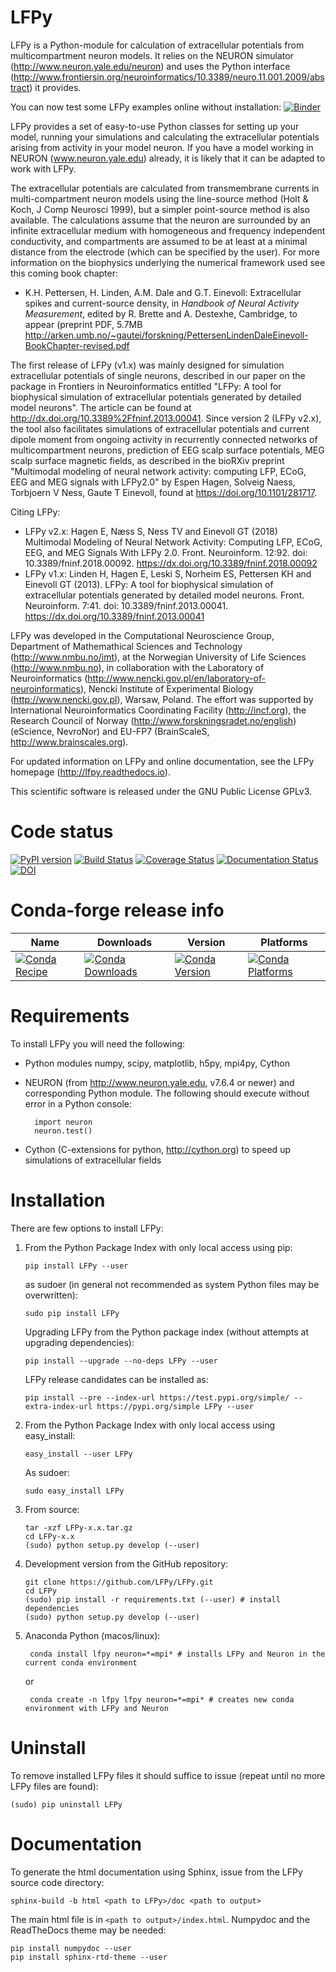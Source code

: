 LFPy  
====

LFPy is a Python-module for calculation of extracellular potentials from multicompartment neuron models.
It relies on the NEURON simulator (http://www.neuron.yale.edu/neuron) and uses the
Python interface (http://www.frontiersin.org/neuroinformatics/10.3389/neuro.11.001.2009/abstract) it provides.

You can now test some LFPy examples online without installation: [![Binder](https://mybinder.org/badge_logo.svg)](https://mybinder.org/v2/gh/LFPy/LFPy_binder_examples/master)

LFPy provides a set of easy-to-use Python classes for setting up your model, running your simulations and calculating the extracellular potentials arising from activity in your model neuron. If you have a model working in NEURON (www.neuron.yale.edu)
already, it is likely that it can be adapted to work with LFPy.

The extracellular potentials are calculated from transmembrane currents in multi-compartment neuron models using the line-source method (Holt & Koch, J Comp Neurosci 1999),
but a simpler point-source method is also available. The calculations assume that the neuron are surrounded by an infinite extracellular medium with homogeneous and frequency
independent conductivity, and compartments are assumed to be at least at a minimal distance from the electrode (which can be specified by the user). For more information on
the biophysics underlying the numerical framework used see this coming book chapter:

- K.H. Pettersen, H. Linden, A.M. Dale and G.T. Einevoll: Extracellular spikes and current-source density, in *Handbook of Neural Activity Measurement*, edited by R. Brette and A. Destexhe, Cambridge, to appear (preprint PDF, 5.7MB http://arken.umb.no/~gautei/forskning/PettersenLindenDaleEinevoll-BookChapter-revised.pdf

The first release of LFPy (v1.x) was mainly designed for simulation extracellular potentials of single neurons, described in our paper on the package in Frontiers in Neuroinformatics entitled "LFPy: A tool for biophysical simulation of extracellular potentials generated by detailed model neurons".
The article can be found at http://dx.doi.org/10.3389%2Ffninf.2013.00041.
Since version 2 (LFPy v2.x), the tool also facilitates simulations of extracellular potentials and current dipole moment from ongoing activity in recurrently connected networks of multicompartment neurons, prediction of EEG scalp surface potentials,
MEG scalp surface magnetic fields, as described in the bioRXiv preprint "Multimodal modeling of neural network activity: computing LFP, ECoG, EEG and MEG signals with LFPy2.0" by Espen Hagen, Solveig Naess, Torbjoern V Ness, Gaute T Einevoll, found at https://doi.org/10.1101/281717.

Citing LFPy:

- LFPy v2.x: Hagen E, Næss S, Ness TV and Einevoll GT (2018) Multimodal Modeling of Neural Network Activity: Computing LFP, ECoG, EEG, and MEG Signals With LFPy 2.0. Front. Neuroinform. 12:92. doi: 10.3389/fninf.2018.00092. https://dx.doi.org/10.3389/fninf.2018.00092
- LFPy v1.x: Linden H, Hagen E, Leski S, Norheim ES, Pettersen KH and Einevoll GT (2013). LFPy: A tool for biophysical simulation of extracellular potentials generated by detailed model neurons. Front. Neuroinform. 7:41. doi: 10.3389/fninf.2013.00041. https://dx.doi.org/10.3389/fninf.2013.00041

LFPy was developed in the Computational Neuroscience Group, Department of Mathemathical Sciences and Technology (http://www.nmbu.no/imt),
at the Norwegian University of Life Sciences (http://www.nmbu.no),
in collaboration with the Laboratory of Neuroinformatics (http://www.nencki.gov.pl/en/laboratory-of-neuroinformatics),
Nencki Institute of Experimental Biology (http://www.nencki.gov.pl), Warsaw, Poland. The effort was supported by
International Neuroinformatics Coordinating Facility (http://incf.org), the Research Council of Norway (http://www.forskningsradet.no/english) (eScience, NevroNor) and EU-FP7 (BrainScaleS, http://www.brainscales.org).

For updated information on LFPy and online documentation, see the LFPy homepage (http://lfpy.readthedocs.io).

This scientific software is released under the GNU Public License GPLv3.

Code status
===========
[![PyPI version](https://badge.fury.io/py/LFPy.svg)](https://badge.fury.io/py/LFPy)
[![Build Status](https://travis-ci.org/LFPy/LFPy.svg?branch=master)](https://travis-ci.org/LFPy/LFPy)
[![Coverage Status](https://coveralls.io/repos/github/LFPy/LFPy/badge.svg?branch=master)](https://coveralls.io/github/LFPy/LFPy?branch=master)
[![Documentation Status](https://readthedocs.org/projects/lfpy/badge/?version=latest)](http://lfpy.readthedocs.io/en/latest/?badge=latest)
[![DOI](https://zenodo.org/badge/78627256.svg)](https://zenodo.org/badge/latestdoi/78627256)

Conda-forge release info
========================

| Name | Downloads | Version | Platforms |
| --- | --- | --- | --- |
| [![Conda Recipe](https://img.shields.io/badge/recipe-lfpy-green.svg)](https://anaconda.org/conda-forge/lfpy) | [![Conda Downloads](https://img.shields.io/conda/dn/conda-forge/lfpy.svg)](https://anaconda.org/conda-forge/lfpy) | [![Conda Version](https://img.shields.io/conda/vn/conda-forge/lfpy.svg)](https://anaconda.org/conda-forge/lfpy) | [![Conda Platforms](https://img.shields.io/conda/pn/conda-forge/lfpy.svg)](https://anaconda.org/conda-forge/lfpy) |

Requirements
============

To install LFPy you will need the following:

- Python modules numpy, scipy, matplotlib, h5py, mpi4py, Cython
- NEURON (from http://www.neuron.yale.edu, v7.6.4 or newer) and corresponding Python module. The following should execute without error in a Python console:

        import neuron
        neuron.test()

- Cython (C-extensions for python, http://cython.org) to speed up simulations of extracellular fields


Installation
============

There are few options to install LFPy:

1.  From the Python Package Index with only local access using pip:

        pip install LFPy --user

    as sudoer (in general not recommended as system Python files may be overwritten):

        sudo pip install LFPy

    Upgrading LFPy from the Python package index (without attempts at upgrading dependencies):

        pip install --upgrade --no-deps LFPy --user

    LFPy release candidates can be installed as:

        pip install --pre --index-url https://test.pypi.org/simple/ --extra-index-url https://pypi.org/simple LFPy --user


2.  From the Python Package Index with only local access using easy_install:

        easy_install --user LFPy

    As sudoer:

        sudo easy_install LFPy

3.  From source:

        tar -xzf LFPy-x.x.tar.gz
        cd LFPy-x.x
        (sudo) python setup.py develop (--user)

4.  Development version from the GitHub repository:

        git clone https://github.com/LFPy/LFPy.git
        cd LFPy
        (sudo) pip install -r requirements.txt (--user) # install dependencies
        (sudo) python setup.py develop (--user)

5. Anaconda Python (macos/linux):

        conda install lfpy neuron=*=mpi* # installs LFPy and Neuron in the current conda environment

    or

        conda create -n lfpy lfpy neuron=*=mpi* # creates new conda environment with LFPy and Neuron

Uninstall
=========

To remove installed LFPy files it should suffice to issue (repeat until no more LFPy files are found):

    (sudo) pip uninstall LFPy


Documentation
=============

To generate the html documentation using Sphinx, issue from the LFPy source code directory:

    sphinx-build -b html <path to LFPy>/doc <path to output>

The main html file is in ``<path to output>/index.html``. Numpydoc and the ReadTheDocs theme may be needed:

    pip install numpydoc --user
    pip install sphinx-rtd-theme --user
